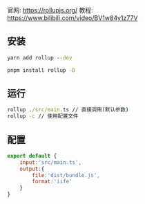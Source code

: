 官网: https://rollupjs.org/
教程: https://www.bilibili.com/video/BV1w84y1z77V

## 安装

```cmd
yarn add rollup --dev

pnpm install rollup -D
```

## 运行

```cmd
rollup ./src/main.ts // 直接调用(默认参数)
rollup -c // 使用配置文件
```

## 配置

```js
export default {
    input:'src/main.ts',
    output:{
        file:'dist/bundle.js',
        format:'iife'
    }
}
```
